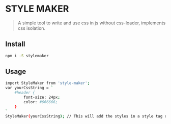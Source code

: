 # STYLE MAKER

> A simple tool to write and use css in js without css-loader, implements css isolation. 

## Install

```bash
npm i -S stylemaker
```

## Usage

```bash
import StyleMaker from 'style-maker';
var yourCssString = `
    #header {
        font-size: 24px;
        color: #666666;
    }
`
StyleMaker(yourCssString); // This will add the styles in a style tag of the document head.
```
